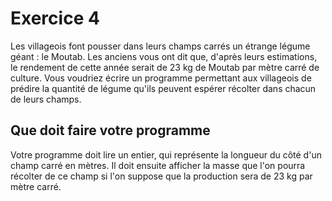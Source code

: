 # Exercice 4

Les villageois font pousser dans leurs champs carrés un étrange légume géant : le Moutab. Les anciens vous ont dit que, d'après leurs estimations, le rendement de cette année serait de 23 kg de Moutab par mètre carré de culture. Vous voudriez écrire un programme permettant aux villageois de prédire la quantité de légume qu'ils peuvent espérer récolter dans chacun de leurs champs.

## Que doit faire votre programme

Votre programme doit lire un entier, qui représente la longueur du côté d'un champ carré en mètres. Il doit ensuite afficher la masse que l'on pourra récolter de ce champ si l'on suppose que la production sera de 23 kg par mètre carré.
